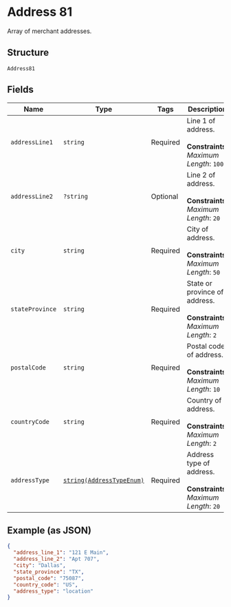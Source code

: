 
# Address 81

Array of merchant addresses.

## Structure

`Address81`

## Fields

| Name | Type | Tags | Description | Getter | Setter |
|  --- | --- | --- | --- | --- | --- |
| `addressLine1` | `string` | Required | Line 1 of address.<br><br>**Constraints**: *Maximum Length*: `100` | getAddressLine1(): string | setAddressLine1(string addressLine1): void |
| `addressLine2` | `?string` | Optional | Line 2 of address.<br><br>**Constraints**: *Maximum Length*: `20` | getAddressLine2(): ?string | setAddressLine2(?string addressLine2): void |
| `city` | `string` | Required | City of address.<br><br>**Constraints**: *Maximum Length*: `50` | getCity(): string | setCity(string city): void |
| `stateProvince` | `string` | Required | State or province of address.<br><br>**Constraints**: *Maximum Length*: `2` | getStateProvince(): string | setStateProvince(string stateProvince): void |
| `postalCode` | `string` | Required | Postal code of address.<br><br>**Constraints**: *Maximum Length*: `10` | getPostalCode(): string | setPostalCode(string postalCode): void |
| `countryCode` | `string` | Required | Country of address.<br><br>**Constraints**: *Maximum Length*: `2` | getCountryCode(): string | setCountryCode(string countryCode): void |
| `addressType` | [`string(AddressTypeEnum)`](../../doc/models/address-type-enum.md) | Required | Address type of address.<br><br>**Constraints**: *Maximum Length*: `20` | getAddressType(): string | setAddressType(string addressType): void |

## Example (as JSON)

```json
{
  "address_line_1": "121 E Main",
  "address_line_2": "Apt 707",
  "city": "Dallas",
  "state_province": "TX",
  "postal_code": "75087",
  "country_code": "US",
  "address_type": "location"
}
```

